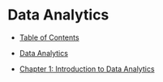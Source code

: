 # Data Analytics

* [Table of Contents](/analytics/TableOfContent.md)                             

* [Data Analytics](/analytics/Index.md)                                         

* [Chapter 1: Introduction to Data Analytics](/analytics/01.md)                 

